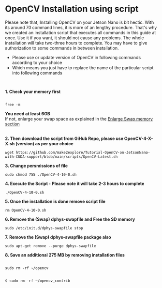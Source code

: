 # OpenCV Installation using script
  
Please note that, Installing OpenCV on your Jetson Nano is bit hectic. With its around 70 command lines, it is more of an lengthy procedure. That's why we created an installation script that executes all commands in this guide at once. Use it if you want, it should not cause any problems. The whole installation will take two-three hours to complete. You may have to give authorization to some commands in between installation.
  
- Please use or update version of OpenCV in following commands according to your choice
- Which means you just have to replace the name of the particular script into following commands  
  
</br>


**1. Check your memory first**  
  ```
  
free -m  

  ```
**You need at least 6GB**  
If not, enlarge your swap space as explained in the [Enlarge Swap memory section](https://github.com/make2explore/Tutorial-OpenCV-on-JetsonNano-with-CUDA-support/tree/main/Enlarge-Swap)  
</br>
  
**2. Then download the script from GiHub Repo, please use OpenCV-4-X-X.sh (version) as per your choice** 
  
  ```
wget https://github.com/make2explore/Tutorial-OpenCV-on-JetsonNano-with-CUDA-support/blob/main/scripts/OpenCV-Latest.sh  
  
  ```
  
**3. Change persmissions of file**
  
  ```
sudo chmod 755 ./OpenCV-4-10-0.sh  
  
  ```
  
**4. Execute the Script - Please note it will take 2-3 hours to complete**
  
  ```
./OpenCV-4-10-0.sh  
  
  ```
  
**5. Once the installation is done remove script file**  
  
  ```
rm OpenCV-4-10-0.sh  
  
  ```
  
**6. Remove the (Swap) dphys-swapfile and Free the SD memory**  
  
  ```
sudo /etc/init.d/dphys-swapfile stop  
  
  ```
  
**7. Remove the (Swap) dphys-swapfile package also**  
  
  ```
sudo apt-get remove --purge dphys-swapfile  
  
  ```
  
**8. Save an additional 275 MB by removing installation files**  
  
  ```
  
sudo rm -rf ~/opencv  
  
  ```

  

  ```
  
$ sudo rm -rf ~/opencv_contrib  
  
  ```